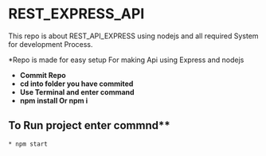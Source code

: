 # REST_EXPRESS_API
This repo is about REST_API_EXPRESS using nodejs and all required System for development Process.

*Repo is made for easy setup For making Api using Express and nodejs
* **Commit Repo**
* **cd into folder you have commited**
* **Use Terminal and enter command**
* **npm install Or npm i**
## To Run project enter commnd**
    * npm start 
